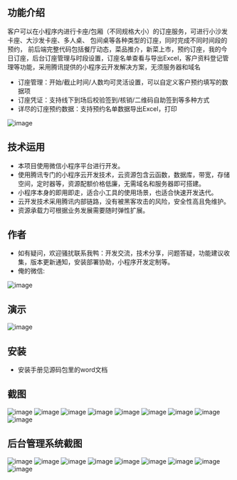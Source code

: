 ## 功能介绍 
    
客户可以在小程序内进行卡座/包厢（不同规格大小）的订座服务，可进行小沙发卡座、大沙发卡座、多人桌、  包间桌等各种类型的订座，同时完成不同时间段的预约， 前后端完整代码包括餐厅动态，菜品推介，新菜上市，预约订座，我的今日订座，后台订座管理与时段设置，订座名单查看与导出Excel，客户资料登记管理等功能，采用腾讯提供的小程序云开发解决方案，无须服务器和域名

- 订座管理：开始/截止时间/人数均可灵活设置，可以自定义客户预约填写的数据项
- 订座凭证：支持线下到场后校验签到/核销/二维码自助签到等多种方式
- 详尽的订座预约数据：支持预约名单数据导出Excel，打印

![image](https://user-images.githubusercontent.com/96903743/166129980-21d1e125-10e8-4460-890b-8166441ab809.png)

## 技术运用
- 本项目使用微信小程序平台进行开发。
- 使用腾讯专门的小程序云开发技术，云资源包含云函数，数据库，带宽，存储空间，定时器等，资源配额价格低廉，无需域名和服务器即可搭建。
- 小程序本身的即用即走，适合小工具的使用场景，也适合快速开发迭代。
- 云开发技术采用腾讯内部链路，没有被黑客攻击的风险，安全性高且免维护。
- 资源承载力可根据业务发展需要随时弹性扩展。  



## 作者
- 如有疑问，欢迎骚扰联系我鸭：开发交流，技术分享，问题答疑，功能建议收集，版本更新通知，安装部署协助，小程序开发定制等。
- 俺的微信:
 

![image](https://user-images.githubusercontent.com/96903743/166129985-03b88086-b45b-433e-8aac-940952c6a776.png)


## 演示

![image](https://user-images.githubusercontent.com/96903743/166129982-1b564a70-015e-4b38-9518-e0ea44f78379.png)
 
 
 

## 安装

- 安装手册见源码包里的word文档




## 截图
 ![image](https://user-images.githubusercontent.com/96903743/166129987-68b55d0e-4338-4571-99b9-a6b8ad6ebdee.png)
![image](https://user-images.githubusercontent.com/96903743/166129993-14a1035f-d343-4d8d-bde6-531c023c9e47.png)
![image](https://user-images.githubusercontent.com/96903743/166129995-7644f503-5a67-4716-8a0e-f12c5e2eecec.png)
![image](https://user-images.githubusercontent.com/96903743/166129996-d48392ec-3845-415c-9bb4-af5036d00931.png)
![image](https://user-images.githubusercontent.com/96903743/166129998-9d64c67f-7109-4211-87c9-c499de84b163.png)
![image](https://user-images.githubusercontent.com/96903743/166130000-93b143fb-1b93-4050-8387-f629ea217424.png)
![image](https://user-images.githubusercontent.com/96903743/166130001-253b8260-c76a-4df2-a4d8-611ec1a3126e.png)
![image](https://user-images.githubusercontent.com/96903743/166130003-20dd6c12-3caa-4fa8-9c1f-6c22e97357e3.png)
![image](https://user-images.githubusercontent.com/96903743/166130004-7708e814-4504-40b4-90ca-86ee9946b61e.png)



## 后台管理系统截图
 ![image](https://user-images.githubusercontent.com/96903743/166130005-0b54cd2d-46f3-49b5-857c-6d8f610ddf83.png)
![image](https://user-images.githubusercontent.com/96903743/166130007-8c52d72c-6c4a-4ae8-b97c-04e1e4a26a36.png)
![image](https://user-images.githubusercontent.com/96903743/166130009-8f0dd9a4-3d62-40ff-8336-255dc18efc20.png)
![image](https://user-images.githubusercontent.com/96903743/166130012-779ad7b7-5177-4101-b08c-8feaf5cc9d1c.png)
![image](https://user-images.githubusercontent.com/96903743/166130017-dd783ed8-f1ec-49a0-b35f-3616e0aaf574.png)
![image](https://user-images.githubusercontent.com/96903743/166130020-13ab503f-dbd6-4c85-aec0-2f69f349c002.png)
![image](https://user-images.githubusercontent.com/96903743/166130022-d8877e5b-2dbb-4f54-9a15-d9430a9ef4a6.png)
![image](https://user-images.githubusercontent.com/96903743/166130026-9c686658-a527-4279-8c0a-fb3e55c11f84.png)
![image](https://user-images.githubusercontent.com/96903743/166130028-c92c857e-7e51-4015-bc6c-5709d23aed3d.png)


